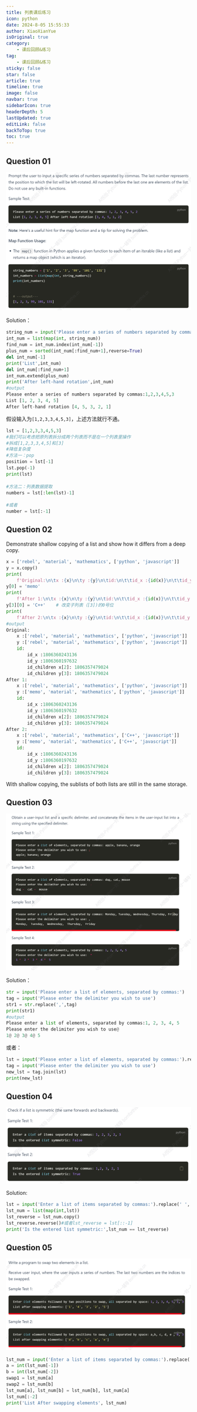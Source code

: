```yaml
---
title: 列表课后练习
icon: python
date: 2024-8-05 15:55:33
author: XiaoXianYue
isOriginal: true
category: 
    - 课后回顾&练习
tag:
    - 课后回顾&练习
sticky: false
star: false
article: true
timeline: true
image: false
navbar: true
sidebarIcon: true
headerDepth: 5
lastUpdated: true
editLink: false
backToTop: true
toc: true
---
```


## Question 01

<img src="./List_Homework.assets/image-20240805155715084.png" alt="image-20240805155715084" style="zoom: 67%;" />

Solution：

```python
string_num = input('Please enter a series of numbers separated by commas:').replace(' ','').split(',')
int_num = list(map(int, string_num))
find_num = int_num.index(int_num[-1])
plus_num = sorted(int_num[:find_num+1],reverse=True)
del int_num[-1]
print('List',int_num)
del int_num[:find_num+1]
int_num.extend(plus_num)
print('After left-hand rotation',int_num)
#output
Please enter a series of numbers separated by commas:1,2,3,4,5,3
List [1, 2, 3, 4, 5]
After left-hand rotation [4, 5, 3, 2, 1]
```

假设输入为`[1,2,3,3,4,5,3]`，上述方法就行不通。

```python
lst = [1,2,3,3,4,5,3]
#我们可以考虑把原列表拆分成两个列表而不是在一个列表里操作
#拆成[1,2,3,3,4,5]和[3]
#降低复杂度
#方法一：pop
position = lst[-1]
lst.pop(-1)
print(lst)

#方法二：列表数据提取
numbers = lst[:len(lst)-1]

#或者
number = lst[:-1]

```



## Question 02

Demonstrate shallow copying of a list and show how it differs from a deep copy.

```python
x = ['rebel', 'material', 'mathematics', ['python', 'javascript']]
y = x.copy()
print(
    f'Original:\n\tx :{x}\n\ty :{y}\n\tid:\n\t\tid_x :{id(x)}\n\t\tid_y :{id(y)}\n\t\tid_children x[2]: {id(x[2])}\n\t\tid_children y[3]: {id(y[2])}')  # id 用来获取变量的物理地址
y[0] = 'memo'
print(
    f'After 1:\n\tx :{x}\n\ty :{y}\n\tid:\n\t\tid_x :{id(x)}\n\t\tid_y :{id(y)}\n\t\tid_children x[2]: {id(x[2])}\n\t\tid_children y[3]: {id(y[2])}')
y[3][0] = 'C++'    # 改变子列表（[3])的0号位
print(
    f'After 2:\n\tx :{x}\n\ty :{y}\n\tid:\n\t\tid_x :{id(x)}\n\t\tid_y :{id(y)}\n\t\tid_children x[2]: {id(x[2])}\n\t\tid_children y[3]: {id(y[2])}')
#output
Original:
	x :['rebel', 'material', 'mathematics', ['python', 'javascript']]
	y :['rebel', 'material', 'mathematics', ['python', 'javascript']]
	id:
		id_x :1806360243136
		id_y :1806360197632
		id_children x[2]: 1806357479024
		id_children y[3]: 1806357479024
After 1:
	x :['rebel', 'material', 'mathematics', ['python', 'javascript']]
	y :['memo', 'material', 'mathematics', ['python', 'javascript']]
	id:
		id_x :1806360243136
		id_y :1806360197632
		id_children x[2]: 1806357479024
		id_children y[3]: 1806357479024
After 2:
	x :['rebel', 'material', 'mathematics', ['C++', 'javascript']]
	y :['memo', 'material', 'mathematics', ['C++', 'javascript']]
	id:
		id_x :1806360243136
		id_y :1806360197632
		id_children x[2]: 1806357479024
		id_children y[3]: 1806357479024
```

With shallow copying, the sublists of both lists are still in the same storage.



## Question 03

![image-20240805164951023](./List_Homework.assets/image-20240805164951023.png)

Solution：

```python
str = input('Please enter a list of elements, separated by commas:')
tag = input('Please enter the delimiter you wish to use')
str1 = str.replace(',',tag)
print(str1)
#output
Please enter a list of elements, separated by commas:1, 2, 3, 4, 5
Please enter the delimiter you wish to use@
1@ 2@ 3@ 4@ 5
```

 或者：

```python
lst = input('Please enter a list of elements, separated by commas:').replace(' ','').split(',')
tag = input('Please enter the delimiter you wish to use')
new_lst = tag.join(lst)
print(new_lst)
```



## Question 04

![image-20240805171830072](./List_Homework.assets/image-20240805171830072.png)

Solution:

```python
lst = input('Enter a list of items separated by commas:').replace(' ','').split(',')
lst_num = list(map(int,lst))
lst_reverse = lst_num.copy()
lst_reverse.reverse()#或者lst_reverse = lst[::-1]
print('Is the entered list symmetric:',lst_num == lst_reverse)
```



## Question 05

![image-20240805173814582](./List_Homework.assets/image-20240805173814582.png)

```python
lst_num = input('Enter a list of items separated by commas:').replace(' ', '').split(',')
a = int(lst_num[-1])
b = int(lst_num[-2])
swap1 = lst_num[a]
swap2 = lst_num[b]
lst_num[a], lst_num[b] = lst_num[b], lst_num[a]
lst_num[:-2]
print('List After swapping elements', lst_num)
```







